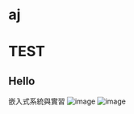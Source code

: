 # aj

# TEST


## Hello
嵌入式系統與實習
![image](https://user-images.githubusercontent.com/89329457/130347960-1f0f655a-2ead-4be4-95e5-c4a72f998b7c.png)
![image](https://user-images.githubusercontent.com/89329457/130348001-7cfc29b0-bd13-407e-9c50-33e16bc19a95.png)
